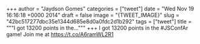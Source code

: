 
+++
author = "Jaydson Gomes"
categories = ["tweet"]
date = "Wed Nov 19 16:16:18 +0000 2014"
draft = false
image = "{TWEET_IMAGE}"
slug = "42bc517277dbc35e1344d685e8d0a0fdc2d1b292"
tags = ["tweet"]
title = """I got 13200 points in the..."""
+++
I got 13200 points in the #JSConfAr game! Join me at https://t.co/A6ramWL2R1
